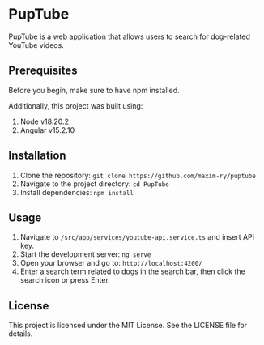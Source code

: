 # PupTube

PupTube is a web application that allows users to search for dog-related YouTube videos.  

## Prerequisites

Before you begin, make sure to have npm installed.

Additionally, this project was built using:
1. Node v18.20.2
2. Angular v15.2.10  

## Installation

1. Clone the repository: `git clone https://github.com/maxim-ry/puptube`
2. Navigate to the project directory: `cd PupTube`
3. Install dependencies: `npm install`

## Usage

1. Navigate to `/src/app/services/youtube-api.service.ts` and insert API key.
2. Start the development server: `ng serve`
3. Open your browser and go to: `http://localhost:4200/`
4. Enter a search term related to dogs in the search bar, then click the search icon or press Enter.  

## License

This project is licensed under the MIT License. See the LICENSE file for details.
